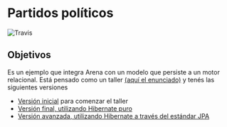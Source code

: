 # Partidos políticos

![Travis](https://travis-ci.org/uqbar-project/eg-politics-hibernate-xtend.svg?branch=inicial)

## Objetivos
Es un ejemplo que integra Arena con un modelo que persiste a un motor relacional. 
Está pensado como un taller [(aquí el enunciado)](https://docs.google.com/document/d/13vAmPKbWfWpRWze3AhLwnCHfWktfIIXnju3PD_tzyW4/edit?usp=sharing) 
y tenés las siguientes versiones

* [Versión inicial](https://github.com/uqbar-project/eg-politics-hibernate-xtend) para comenzar el taller
* [Versión final, utilizando Hibernate puro](https://github.com/uqbar-project/eg-politics-hibernate-xtend/tree/hibernate)
* [Versión avanzada, utilizando Hibernate a través del estándar JPA](https://github.com/uqbar-project/eg-politics-hibernate-xtend/tree/jpa)
